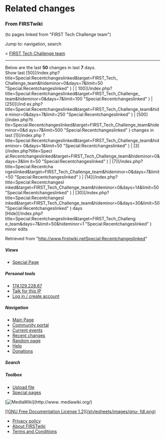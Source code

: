 

# Related changes

### From FIRSTwiki

(to pages linked from "FIRST Tech Challenge team")

Jump to: navigation, search

&lt; [FIRST Tech Challenge
team](/index.php?title=FIRST_Tech_Challenge_team&redirect=no "FIRST Tech
Challenge team" )  

* * *

Below are the last **50** changes in last **7** days.  
Show last [50](/index.php?title=Special:Recentchangeslinked&target=FIRST_Tech_
Challenge_team&hideminor=0&days=7&limit=50 "Special:Recentchangeslinked" ) | [
100](/index.php?title=Special:Recentchangeslinked&target=FIRST_Tech_Challenge_
team&hideminor=0&days=7&limit=100 "Special:Recentchangeslinked" ) | [250](/ind
ex.php?title=Special:Recentchangeslinked&target=FIRST_Tech_Challenge_team&hide
minor=0&days=7&limit=250 "Special:Recentchangeslinked" ) | [500](/index.php?ti
tle=Special:Recentchangeslinked&target=FIRST_Tech_Challenge_team&hideminor=0&d
ays=7&limit=500 "Special:Recentchangeslinked" ) changes in last [1](/index.php
?title=Special:Recentchangeslinked&target=FIRST_Tech_Challenge_team&hideminor=
0&days=1&limit=50 "Special:Recentchangeslinked" ) | [3](/index.php?title=Speci
al:Recentchangeslinked&target=FIRST_Tech_Challenge_team&hideminor=0&days=3&lim
it=50 "Special:Recentchangeslinked" ) | [7](/index.php?title=Special:Recentcha
ngeslinked&target=FIRST_Tech_Challenge_team&hideminor=0&days=7&limit=50
"Special:Recentchangeslinked" ) | [14](/index.php?title=Special:Recentchangesl
inked&target=FIRST_Tech_Challenge_team&hideminor=0&days=14&limit=50
"Special:Recentchangeslinked" ) | [30](/index.php?title=Special:Recentchangesl
inked&target=FIRST_Tech_Challenge_team&hideminor=0&days=30&limit=50
"Special:Recentchangeslinked" ) days  
[Hide](/index.php?title=Special:Recentchangeslinked&target=FIRST_Tech_Challeng
e_team&days=7&limit=50&hideminor=1 "Special:Recentchangeslinked" ) minor edits

Retrieved from
"<http://www.firstwiki.netSpecial:Recentchangeslinked>"

##### Views

  * [Special Page](Special:Recentchangeslinked/FIRST_Tech_Challenge_team)

##### Personal tools

  * [174.129.228.67](User:174.129.228.67)
  * [Talk for this IP](User_talk:174.129.228.67)
  * [Log in / create account](/index.php?title=Special:Userlogin&returnto=Special:Recentchangeslinked)

[](Main_Page "Main Page" )

##### Navigation

  * [Main Page](Main_Page)
  * [Community portal](FIRSTwiki:Community_portal)
  * [Current events](Current_events)
  * [Recent changes](Special:Recentchanges)
  * [Random page](Special:Random)
  * [Help](FIRSTwiki:Help)
  * [Donations](FIRSTwiki:Site_support)

##### Search



##### Toolbox

  * [Upload file](Special:Upload)
  * [Special pages](Special:Specialpages)

[![MediaWiki](/skins/common/images/poweredby_mediawiki_88x31.png)](http://www.
mediawiki.org/)

[![GNU Free Documentation License 1.2](/stylesheets/images/gnu-
fdl.png)](http://www.gnu.org/copyleft/fdl.html)

  * [Privacy policy](FIRSTwiki:Privacy_policy "FIRSTwiki:Privacy policy" )
  * [About FIRSTwiki](FIRSTwiki:About "FIRSTwiki:About" )
  * [Terms and Conditions](FIRSTwiki:Terms_and_conditions "FIRSTwiki:Terms and conditions" )

